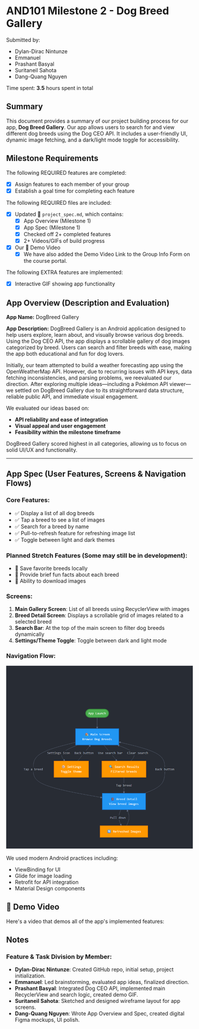 
# AND101 Milestone 2 - Dog Breed Gallery

Submitted by:
- Dylan-Dirac Nintunze
- Emmanuel
- Prashant Basyal
- Suritaneil Sahota
- Dang-Quang Nguyen

Time spent: **3.5** hours spent in total

## Summary

This document provides a summary of our project building process for our app, **Dog Breed Gallery**. Our app allows users to search for and view different dog breeds using the Dog CEO API. It includes a user-friendly UI, dynamic image fetching, and a dark/light mode toggle for accessibility.

## Milestone Requirements

The following REQUIRED features are completed:

- [x] Assign features to each member of your group
- [x] Establish a goal time for completing each feature

The following REQUIRED files are included:

- [x] Updated 📄 `project_spec.md`, which contains:
  - [x] App Overview (Milestone 1)
  - [x] App Spec (Milestone 1)
  - [x] Checked off 2+ completed features
  - [x] 2+ Videos/GIFs of build progress

- [x] Our 🎥 Demo Video
  - [x] We have also added the Demo Video Link to the Group Info Form on the course portal.

The following EXTRA features are implemented:

- [x] Interactive GIF showing app functionality


## App Overview (Description and Evaluation)

**App Name:** DogBreed Gallery

**App Description:**
DogBreed Gallery is an Android application designed to help users explore, learn about, and visually browse various dog breeds. Using the Dog CEO API, the app displays a scrollable gallery of dog images categorized by breed. Users can search and filter breeds with ease, making the app both educational and fun for dog lovers.

Initially, our team attempted to build a weather forecasting app using the OpenWeatherMap API. However, due to recurring issues with API keys, data fetching inconsistencies, and parsing problems, we reevaluated our direction. After exploring multiple ideas—including a Pokémon API viewer—we settled on DogBreed Gallery due to its straightforward data structure, reliable public API, and immediate visual engagement.

We evaluated our ideas based on:
- **API reliability and ease of integration**
- **Visual appeal and user engagement**
- **Feasibility within the milestone timeframe**

DogBreed Gallery scored highest in all categories, allowing us to focus on solid UI/UX and functionality.

---

## App Spec (User Features, Screens & Navigation Flows)

### Core Features:
- ✅ Display a list of all dog breeds
- ✅ Tap a breed to see a list of images
- ✅ Search for a breed by name
- ✅ Pull-to-refresh feature for refreshing image list
- ✅ Toggle between light and dark themes

### Planned Stretch Features (Some may still be in development):
- 🔄 Save favorite breeds locally
- 🧠 Provide brief fun facts about each breed
- 📁 Ability to download images

### Screens:
1. **Main Gallery Screen**: List of all breeds using RecyclerView with images
2. **Breed Detail Screen**: Displays a scrollable grid of images related to a selected breed
3. **Search Bar**: At the top of the main screen to filter dog breeds dynamically
4. **Settings/Theme Toggle**: Toggle between dark and light mode

### Navigation Flow:

![Navigation Flow](dogbreedflow.png)

We used modern Android practices including:
- ViewBinding for UI
- Glide for image loading
- Retrofit for API integration
- Material Design components


## 🎥 Demo Video

Here's a video that demos all of the app's implemented features:



## Notes

### Feature & Task Division by Member:

- **Dylan-Dirac Nintunze**: Created GitHub repo, initial setup, project initialization.
- **Emmanuel**: Led brainstorming, evaluated app ideas, finalized direction.
- **Prashant Basyal**: Integrated Dog CEO API, implemented main RecyclerView and search logic, created demo GIF.
- **Suritaneil Sahota**: Sketched and designed wireframe layout for app screens.
- **Dang-Quang Nguyen**: Wrote App Overview and Spec, created digital Figma mockups, UI polish.


